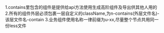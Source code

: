 1.contains里包含的组件是提供给api方法使用生成高阶组件及导出供其他人用的
2.所有的组件外层必须包裹一层自定义的className,为n-contains(外层文件名)-该层文件名-contain
3.业务组件使用名称一律前缀为u-xx,尽量整个节点共用同一份less文件












